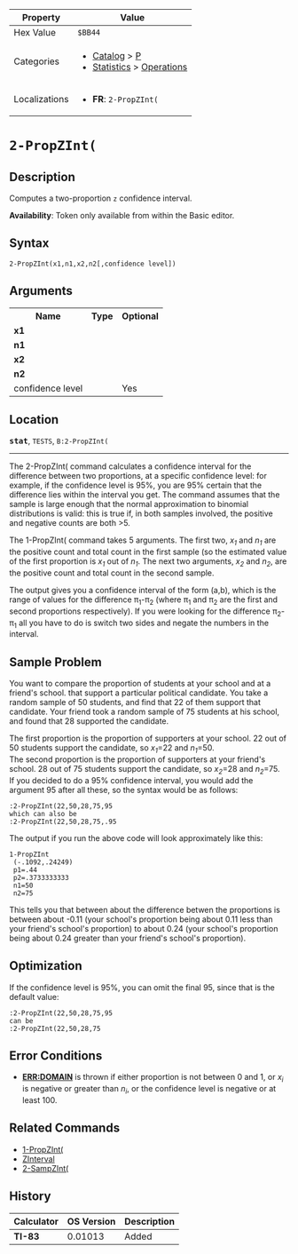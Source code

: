 | Property      | Value |
|---------------|-------|
| Hex Value     | `$BB44`|
| Categories    | <ul><li>[Catalog](<../categories/Catalog.md>) > [P](<../categories/Catalog.md#P>)</li><li>[Statistics](<../categories/Statistics.md>) > [Operations](<../categories/Statistics.md#Operations>)</li></ul> |
| Localizations | <ul><li><b>FR</b>: `2-PropZInt(`</li></ul> |

# `2-PropZInt(`

## Description
Computes a two-proportion `z` confidence interval.


<b>Availability</b>: Token only available from within the Basic editor.

## Syntax
`2-PropZInt(x1,n1,x2,n2[,confidence level])`

## Arguments
<table>
<tr><th>Name</th><th>Type</th><th>Optional</th></tr>

<tr><td><b>x1</b></td><td></td><td></td></tr>

<tr><td><b>n1</b></td><td></td><td></td></tr>

<tr><td><b>x2</b></td><td></td><td></td></tr>

<tr><td><b>n2</b></td><td></td><td></td></tr>

<tr><td>confidence level</td><td></td><td>Yes</td></tr>

</table>

## Location
<tt><kbd><b>stat</b></kbd></tt>, `TESTS`, `B:2-PropZInt(`
<hr>

The 2-PropZInt( command calculates a confidence interval for the difference between two proportions, at a specific confidence level: for example, if the confidence level is 95%, you are 95% certain that the difference lies within the interval you get. The command assumes that the sample is large enough that the normal approximation to binomial distributions is valid: this is true if, in both samples involved, the positive and negative counts are both >5.

The 1-PropZInt( command takes 5 arguments. The first two, _x<sub>1</sub>_ and _n<sub>1</sub>_ are the positive count and total count in the first sample (so the estimated value of the first proportion is _x<sub>1</sub>_ out of _n<sub>1</sub>_. The next two arguments, _x<sub>2</sub>_ and _n<sub>2</sub>_, are the positive count and total count in the second sample.

The output gives you a confidence interval of the form (a,b), which is the range of values for the difference π<sub>1</sub>-π<sub>2</sub> (where π<sub>1</sub> and π<sub>2</sub> are the first and second proportions respectively). If you were looking for the difference π<sub>2</sub>-π<sub>1</sub> all you have to do is switch two sides and negate the numbers in the interval.

## Sample Problem

You want to compare the proportion of students at your school and at a friend's school. that support a particular political candidate. You take a random sample of 50 students, and find that 22 of them support that candidate. Your friend took a random sample of 75 students at his school, and found that 28 supported the candidate.

The first proportion is the proportion of supporters at your school. 22 out of 50 students support the candidate, so _x<sub>1</sub>_=22 and _n<sub>1</sub>_=50.  
The second proportion is the proportion of supporters at your friend's school. 28 out of 75 students support the candidate, so _x<sub>2</sub>_=28 and _n<sub>2</sub>_=75.  
If you decided to do a 95% confidence interval, you would add the argument 95 after all these, so the syntax would be as follows:

```ti-basic
:2-PropZInt(22,50,28,75,95
which can also be
:2-PropZInt(22,50,28,75,.95
```

  
The output if you run the above code will look approximately like this:

```ti-basic
1-PropZInt
 (-.1092,.24249)
 p1=.44
 p2=.3733333333
 n1=50
 n2=75
```

  
This tells you that between about the difference betwen the proportions is between about -0.11 (your school's proportion being about 0.11 less than your friend's school's proportion) to about 0.24 (your school's proportion being about 0.24 greater than your friend's school's proportion).

## Optimization

If the confidence level is 95%, you can omit the final 95, since that is the default value:

```ti-basic
:2-PropZInt(22,50,28,75,95
can be
:2-PropZInt(22,50,28,75
```

## Error Conditions

*   **[ERR:DOMAIN](/errors#domain)** is thrown if either proportion is not between 0 and 1, or _x<sub>i</sub>_ is negative or greater than _n<sub>i</sub>_, or the confidence level is negative or at least 100.

## Related Commands

*   [1-PropZInt(](/1-propzint)
*   [ZInterval](/zinterval)
*   [2-SampZInt(](/2-sampzint)

## History
| Calculator | OS Version | Description |
|------------|------------|-------------|
| <b>TI-83</b> | 0.01013 | Added |


